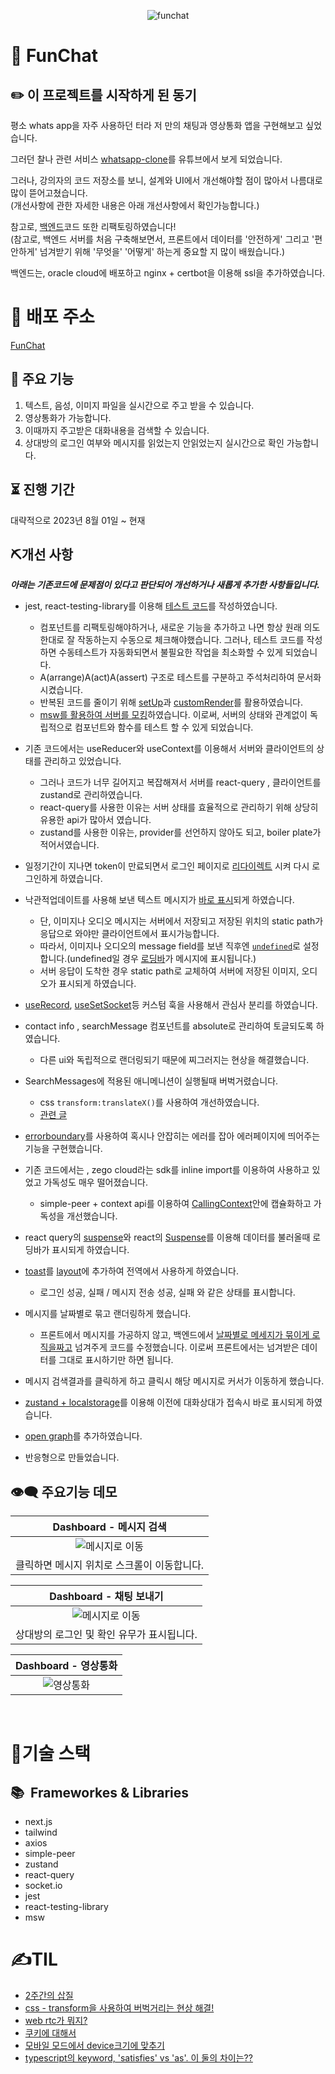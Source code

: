 
<p align="center">
<img  src="https://chat-app.live/chat.gif" alt="funchat"/>  
</p>


# 💬 FunChat

## ✏️ 이 프로젝트를 시작하게 된 동기

평소 whats app을 자주 사용하던 터라 저 만의 채팅과 영상통화 앱을 구현해보고 싶었습니다.

그러던 찰나 관련 서비스 [whatsapp-clone](https://youtu.be/keYFkLycaDg?si=JTZkdi4Jr7bJgZEq)를 유튜브에서 보게 되었습니다.

그러나, 강의자의 코드 저장소를 보니, 설계와 UI에서 개선해야할 점이 많아서 나름대로 많이 뜯어고쳤습니다.</br>
(개선사항에 관한 자세한 내용은 아래 개선사항에서 확인가능합니다.)

참고로, [백엔드](https://github.com/YeonghunKO/chat-app-server)코드 또한 리팩토링하였습니다!</br>
(참고로, 백엔드 서버를 처음 구축해보면서, 프론트에서 데이터를 '안전하게' 그리고 '편안하게' 넘겨받기 위해 '무엇을' '어떻게' 하는게 중요할 지 많이 배웠습니다.)

백엔드는, oracle cloud에 배포하고 nginx + certbot을 이용해 ssl을 추가하였습니다.

# 🚀 배포 주소

[FunChat](https://chat-app.live)

## 📢 주요 기능
1. 텍스트, 음성, 이미지 파일을 실시간으로 주고 받을 수 있습니다.
2. 영상통화가 가능합니다.
3. 이때까지 주고받은 대화내용을 검색할 수 있습니다.
4. 상대방의 로그인 여부와 메시지를 읽었는지 안읽었는지 실시간으로 확인 가능합니다.

## ⏳ 진행 기간
대략적으로 2023년 8월 01일 ~ 현재

## ⛏개선 사항
_**아래는 기존코드에 문제점이 있다고 판단되어 개선하거나 새롭게 추가한 사항들입니다.**_

* jest, react-testing-library를 이용해 [테스트 코드](https://github.com/YeonghunKO/chat-app-client/tree/main/__test__)를 작성하였습니다.
    - 컴포넌트를 리팩토링해야하거나, 새로운 기능을 추가하고 나면 항상 원래 의도한대로 잘 작동하는지 수동으로 체크해야했습니다. 그러나, 테스트 코드를 작성하면 수동테스트가 자동화되면서 불필요한 작업을 최소화할 수 있게 되었습니다.
    - A(arrange)A(act)A(assert) 구조로 테스트를 구분하고 주석처리하여 문서화 시켰습니다.
    - 반복된 코드를 줄이기 위해 [setUp](https://github.com/YeonghunKO/chat-app-client/blob/86f77ae77612d935faf70a310e2218398fc809a0/__test__/login.test.tsx#L18)과 [customRender](https://github.com/YeonghunKO/chat-app-client/blob/main/__test__/customRender.tsx)를 활용하였습니다.
    - [msw를 활용하여 서버를 모킹](https://github.com/YeonghunKO/chat-app-client/blob/main/src/mocks/server.ts)하였습니다. 이로써, 서버의 상태와 관계없이 독립적으로 컴포넌트와 함수를 테스트 할 수 있게 되었습니다.
    
* 기존 코드에서는 useReducer와 useContext를 이용해서 서버와 클라이언트의 상태를 관리하고 있었습니다.
    - 그러나 코드가 너무 길어지고 복잡해져서 서버를 react-query , 클라이언트를 zustand로 관리하였습니다.
    - react-query를 사용한 이유는 서버 상태를 효율적으로 관리하기 위해 상당히 유용한 api가 많아서 였습니다.
    - zustand를 사용한 이유는, provider를 선언하지 않아도 되고, boiler plate가 적어서였습니다.
* 일정기간이 지나면 token이 만료되면서 로그인 페이지로 [리다이렉트](https://github.com/YeonghunKO/chat-app-client/blob/main/src/pages/index.tsx#L139) 시켜 다시 로그인하게 하였습니다.
* 낙관적업데이트를 사용해 보낸 텍스트 메시지가 [바로 표시](https://github.com/YeonghunKO/chat-app-client/blob/main/src/hooks/useQueryAccount.ts#L151)되게 하였습니다.
    - 단, 이미지나 오디오 메시지는 서버에서 저장되고 저장된 위치의 static path가 응답으로 와야만 클라이언트에서 표시가능합니다.
    - 따라서, 이미지나 오디오의 message field를 보낸 직후엔 [`undefined`](https://github.com/YeonghunKO/chat-app-client/blob/main/src/hooks/useQueryAccount.ts#L260)로 설정합니다.(undefined일 경우 [로딩바](https://github.com/YeonghunKO/chat-app-client/blob/main/src/components/ChatBox/ImageMessage.tsx#L48)가 메시지에 표시됩니다.)
    - 서버 응답이 도착한 경우 static path로 교체하여 서버에 저장된 이미지, 오디오가 표시되게 하였습니다. 

* [useRecord](https://github.com/YeonghunKO/chat-app-client/blob/main/src/hooks/useRecord.ts), [useSetSocket](https://github.com/YeonghunKO/chat-app-client/blob/main/src/hooks/useSetSockets.ts)등 커스텀 훅을 사용해서 관심사 분리를 하였습니다.
* contact info , searchMessage 컴포넌트를 absolute로 관리하여 토글되도록 하였습니다.
    - 다른 ui와 독립적으로 랜더링되기 때문에 찌그러지는 현상을 해결했습니다.
* SearchMessages에 적용된 애니메니션이 실행될때 버벅거렸습니다.
   - css `transform:translateX()`를 사용하여 개선하였습니다.
   - [관련 글](https://github.com/YeonghunKO/chat-app-client/blob/main/src/components/ChatBox/SearchMessages.tsx#L95)
* [errorboundary](https://github.com/YeonghunKO/chat-app-client/blob/86f77ae77612d935faf70a310e2218398fc809a0/src/components/common/Layout.tsx#L11)를 사용하여 혹시나 안잡히는 에러를 잡아 에러페이지에 띄어주는 기능을 구현했습니다.
* 기존 코드에서는 , zego cloud라는 sdk를 inline import를 이용하여 사용하고 있었고 가독성도 매우 떨어졌습니다.
    - simple-peer + context api를 이용하여 [CallingContext](https://github.com/YeonghunKO/chat-app-client/blob/main/src/components/common/CallingContext.tsx)안에 캡슐화하고 가독성을 개선했습니다.
* react query의 [suspense](https://github.com/YeonghunKO/chat-app-client/blob/main/src/components/ChatBox/MessagesContainer.tsx#L24)와 react의 [Suspense](https://github.com/YeonghunKO/chat-app-client/blob/main/src/components/ChatBox/ChatContainer.tsx#L9)를 이용해 데이터를 불러올때 로딩바가 표시되게 하였습니다.
* [toast](https://github.com/YeonghunKO/chat-app-client/blob/main/src/components/common/Toast.tsx)를 [layout](https://github.com/YeonghunKO/chat-app-client/blob/main/src/components/common/Layout.tsx)에 추가하여 전역에서 사용하게 하였습니다.
    - 로그인 성공, 실패 / 메시지 전송 성공, 실패 와 같은 상태를 표시합니다.
* 메시지를 날짜별로 묶고 랜더링하게 했습니다.
  - 프론트에서 메시지를 가공하지 않고, 백엔드에서 [날짜별로 메세지가 묶이게 로직을짜고](https://github.com/YeonghunKO/chat-app-server/blob/80b9bd1b6b2a0abd9cfd89008a064aa0ee480419/controller/MessageController.ts#L80) 넘겨주게 코드를 수정했습니다. 이로써 프론트에서는 넘겨받은 데이터를 그대로 표시하기만 하면 됩니다.
* 메시지 검색결과를 클릭하게 하고 클릭시 해당 메시지로 커서가 이동하게 했습니다.
* [zustand + localstorage](https://github.com/YeonghunKO/chat-app-client/blob/86f77ae77612d935faf70a310e2218398fc809a0/src/store/index.ts#L16)를 이용해 이전에 대화상대가 접속시 바로 표시되게 하였습니다.
* [open graph](https://github.com/YeonghunKO/chat-app-client/blob/main/src/pages/_app.tsx#L38)를 추가하였습니다.
* 반응형으로 만들었습니다.

## 👁‍🗨 주요기능 데모

|   Dashboard - 메시지 검색     | 
|  :-------------------------: | 
| ![메시지로 이동](https://github.com/YeonghunKO/chat-app-client/assets/65995664/ab286e4f-482e-4cf9-8449-70004db596eb) |
|  클릭하면 메시지 위치로 스크롤이 이동합니다. |


| Dashboard - 채팅 보내기   |
|  :-------------------------: | 
| ![메시지로 이동](https://github.com/YeonghunKO/chat-app-client/assets/65995664/69fbdfe9-80d3-429e-9854-7314ea473753)|
|상대방의 로그인 및 확인 유무가 표시됩니다.|


|  Dashboard - 영상통화  | 
| :-------------------------: |  
| ![영상통화](https://github.com/YeonghunKO/chat-app-client/assets/65995664/f94f96ca-d459-45fa-8799-b087f2663233)|


<br>

# 🤖기술 스택

## 📚&nbsp;&nbsp;Frameworkes & Libraries

- next.js
- tailwind
- axios
- simple-peer
- zustand
- react-query
- socket.io
- jest
- react-testing-library
- msw

# ✍️TIL
- [2주간의 삽질](https://velog.io/@yhko1992/%EC%A7%80%EB%82%9C-%ED%95%9C%EB%8B%AC%EA%B0%84-%EC%82%BD%EC%A7%88%EC%9D%98-%EA%B8%B0%EB%A1%9D)
- [css - transform을 사용하여 버벅거리는 현상 해결!](https://velog.io/@yhko1992/%EB%B2%84%EB%B2%85%EA%B1%B0%EB%A6%AC%EB%8A%94-%ED%98%84%EC%83%81-%ED%95%B4%EA%B2%B0)
- [web rtc가 뭐지?](https://velog.io/@yhko1992/webRtc%EA%B0%80-%EB%AD%90%EC%A7%80)
- [쿠키에 대해서](https://velog.io/@yhko1992/%EC%BF%A0%ED%82%A4%EC%97%90-%EB%8C%80%ED%95%B4-%EC%95%8C%EC%95%84%EB%B3%B4%EC%9E%90)
- [모바일 모드에서 device크기에 맞추기](https://velog.io/@yhko1992/%EB%AA%A8%EB%B0%94%EC%9D%BC%EB%AA%A8%EB%93%9C%EC%97%90%EC%84%9C-device%ED%81%AC%EA%B8%B0%EC%97%90-%EB%A7%9E%EC%B6%94%EA%B8%B0)
- [typescript의 keyword, 'satisfies' vs 'as'. 이 둘의 차이는??](https://velog.io/@yhko1992/satisfies-vs-as)

